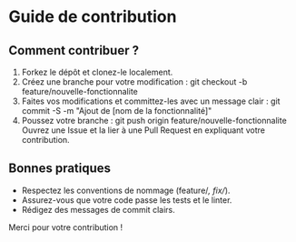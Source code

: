 # Guide de contribution

## Comment contribuer ?
1. Forkez le dépôt et clonez-le localement.
2. Créez une branche pour votre modification :
   git checkout -b feature/nouvelle-fonctionnalite
3. Faites vos modifications et committez-les avec un message clair :
   git commit -S -m "Ajout de [nom de la fonctionnalité]"
4. Poussez votre branche :
   git push origin feature/nouvelle-fonctionnalite
Ouvrez une Issue et la lier à une Pull Request en expliquant votre contribution.

## Bonnes pratiques
- Respectez les conventions de nommage (feature/*, fix/*).
- Assurez-vous que votre code passe les tests et le linter.
- Rédigez des messages de commit clairs.

Merci pour votre contribution !
